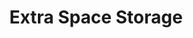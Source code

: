 ---
title: "Extra Space Storage"
url: /phoenix/extra-space-storage-north-83rd-avenue/
shop: storage rental
---
